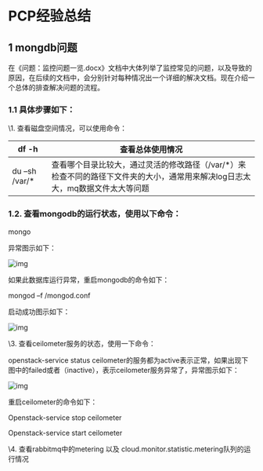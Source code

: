 # PCP经验总结

## 1 mongdb问题

在《问题：监控问题一览.docx》文档中大体列举了监控常见的问题，以及导致的原因，在后续的文档中，会分别针对每种情况出一个详细的解决文档。现在介绍一个总体的排查解决问题的流程。

### 1.1 具体步骤如下：

\1.     查看磁盘空间情况，可以使用命令：

| df -h         | 查看总体使用情况                                             |
| ------------- | ------------------------------------------------------------ |
| du –sh /var/* | 查看哪个目录比较大，通过灵活的修改路径（/var/*）来检查不同的路径下文件夹的大小，通常用来解决log日志太大，mq数据文件太大等问题 |

 

### 1.2.     查看mongodb的运行状态，使用以下命令：

mongo

异常图示如下：

![img](file:////Users/zhanglch/Library/Group%20Containers/UBF8T346G9.Office/TemporaryItems/msohtmlclip/clip_image001.png)

如果此数据库运行异常，重启mongodb的命令如下：

mongod –f /mongod.conf

启动成功图示如下：

![img](file:////Users/zhanglch/Library/Group%20Containers/UBF8T346G9.Office/TemporaryItems/msohtmlclip/clip_image002.png)

\3.     查看ceilometer服务的状态，使用一下命令：

openstack-service status
 ceilometer的服务都为active表示正常，如果出现下图中的failed或者（inactive），表示ceilometer服务异常了，异常图示如下：

![img](file:////Users/zhanglch/Library/Group%20Containers/UBF8T346G9.Office/TemporaryItems/msohtmlclip/clip_image003.png)

重启ceilometer的命令如下：

Openstack-service stop ceilometer

Openstack-service start ceilometer

\4.     查看rabbitmq中的metering 以及 cloud.monitor.statistic.metering队列的运行情况
